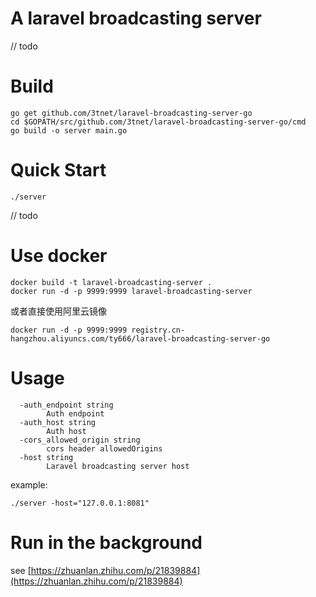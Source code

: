 # A laravel broadcasting server

// todo

# Build

```
go get github.com/3tnet/laravel-broadcasting-server-go
cd $GOPATH/src/github.com/3tnet/laravel-broadcasting-server-go/cmd
go build -o server main.go
```

# Quick Start

```
./server
```
// todo


# Use docker
```
docker build -t laravel-broadcasting-server .
docker run -d -p 9999:9999 laravel-broadcasting-server
```

或者直接使用阿里云镜像
```
docker run -d -p 9999:9999 registry.cn-hangzhou.aliyuncs.com/ty666/laravel-broadcasting-server-go
```


# Usage

```
  -auth_endpoint string
        Auth endpoint
  -auth_host string
        Auth host
  -cors_allowed_origin string
        cors header allowedOrigins
  -host string
        Laravel broadcasting server host

```
example:
```
./server -host="127.0.0.1:8081"
```

# Run in the background

see [https://zhuanlan.zhihu.com/p/21839884](https://zhuanlan.zhihu.com/p/21839884)
